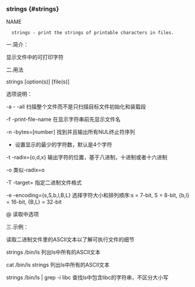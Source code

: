 ### strings {#strings}

NAME

      strings - print the strings of printable characters in files.

一.简介：

显示文件中的可打印字符

二.用法

strings [option(s)] [file(s)]

选项说明：

-a - -all 扫描整个文件而不是只扫描目标文件初始化和装载段

-f -print-file-name 在显示字符串前先显示文件名

-n -bytes=[number] 找到并且输出所有NUL终止符序列

- 设置显示的最少的字符数，默认是4个字符

-t -radix={o,d,x} 输出字符的位置，基于八进制，十进制或者十六进制

-o 类似-radix=o

-T -target= 指定二进制文件格式

-e -encoding={s,S,b,l,B,L} 选择字符大小和排列顺序:s = 7-bit, S = 8-bit, {b,l} = 16-bit, {B,L} = 32-bit

@ 读取中选项

三.示例：

读取二进制文件里的ASCII文本以了解可执行文件的细节

strings /bin/ls 列出ls中所有的ASCII文本

cat /bin/ls strings 列出ls中所有的ASCII文本

strings /bin/ls | grep -i libc 查找ls中包含libc的字符串，不区分大小写